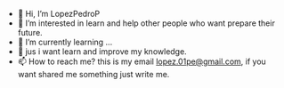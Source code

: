- 👋 Hi, I’m LopezPedroP
- 👀 I’m interested in learn and help other people who want prepare their future.
- 🌱 I’m currently learning ...
- 💞️ jus i want learn and improve my knowledge.
- 📫 How to reach me? this is my email lopez.01pe@gmail.com, if you want shared me something just write me.

<!---
LopezPedroP/LopezPedroP is a ✨ special ✨ repository because its `README.md` (this file) appears on your GitHub profile.
You can click the Preview link to take a look at your changes.
--->

